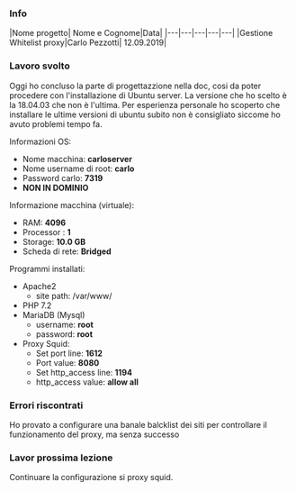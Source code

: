 ### Info
|Nome progetto|   Nome e Cognome|Data|
|---|---|---|---|---|
|Gestione Whitelist proxy|Carlo Pezzotti| 12.09.2019|

### <b>Lavoro svolto</b>
Oggi ho concluso la parte di progettazzione nella doc, cosi da poter procedere con l'installazione di Ubuntu server. La versione che ho scelto è la 18.04.03 che non è l'ultima. Per esperienza personale ho scoperto che installare le ultime versioni di ubuntu subito non è consigliato siccome ho avuto problemi tempo fa.

Informazioni OS:
- Nome macchina: <b>carloserver</b>
- Nome username di root: <b>carlo</b>
- Password carlo: <b>7319</b>
- <b>NON IN DOMINIO</b>

Informazione macchina (virtuale):
- RAM: <b>4096</b>
- Processor : <b>1</b>
- Storage: <b>10.0 GB</b>
- Scheda di rete: <b>Bridged</b>

Programmi installati:
- Apache2
    - site path: /var/www/
- PHP 7.2
- MariaDB (Mysql)
    - username: <b>root</b>
    - password: <b>root</b>
- Proxy Squid:
    - Set port line: <b>1612</b>
    - Port value: <b>8080</b>
    - Set http_access line: <b>1194</b>
    - http_access value: <b>allow all</b>


### <b>Errori riscontrati</b>

Ho provato a configurare una banale balcklist dei siti per controllare il funzionamento del proxy, ma senza successo

### <b>Lavor prossima lezione</b>

Continuare la configurazione si proxy squid.